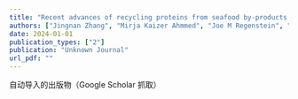 ```yaml
---
title: "Recent advances of recycling proteins from seafood by-products: Industrial applications, challenges, and breakthroughs"
authors: ["Jingnan Zhang", "Mirja Kaizer Ahmmed", "Joe M Regenstein", "Haizhou Wu*"]
date: 2024-01-01
publication_types: ["2"]
publication: "Unknown Journal"
url_pdf: ""
---
```


自动导入的出版物（Google Scholar 抓取）
